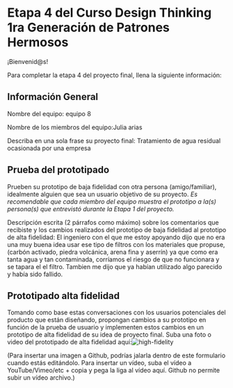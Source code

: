 # Etapa 4 del Curso Design Thinking 1ra Generación de Patrones Hermosos

¡Bienvenid@s!

Para completar la etapa 4 del proyecto final, llena la siguiente información:

## Información General

Nombre del equipo: equipo 8

Nombre de los miembros del equipo:Julia arias

Describa en una sola frase su proyecto final:
Tratamiento de agua residual  ocasionada por una empresa
## Prueba del prototipado

Prueben su prototipo de baja fidelidad con otra persona (amigo/familiar), idealmente alguien que sea un usuario objetivo de su proyecto. 
_Es recomendable que cada miembro del equipo muestra el prototipo a la(s) persona(s) que entrevistó durante la Etapa 1 del proyecto._

Descripción escrita (2 párrafos como máximo) sobre los comentarios que recibiste y los cambios realizados del prototipo de baja fidelidad al prototipo de alta fidelidad: 
El ingeniero con el que me estoy apoyando dijo que no era una muy buena idea usar ese tipo de filtros con los materiales que propuse, (carbón activado, piedra volcánica, arena fina y aserrín) ya que como era tanta agua y tan contaminada, corríamos el riesgo de que no funcionara y se tapara el el filtro. Tambien me dijo que ya habían utilizado algo parecido y había sido fallido.


## Prototipado alta fidelidad

Tomando como base estas conversaciones con los usuarios potenciales del producto que están diseñando, propongan cambios a su prototipo en función de la prueba de usuario y implementen estos cambios en un prototipo de alta fidelidad de su idea de proyecto final. Suba una foto o video del prototipado de alta fidelidad aquí:![high-fidelity](https://user-images.githubusercontent.com/126533593/235323561-1e0555ae-57a3-42f0-9f91-72036eef9bbf.jpeg)


(Para insertar una imagen a Github, podrías jalarla dentro de este formulario cuando estás editándolo. Para insertar un vídeo, suba el vídeo a YouTube/Vimeo/etc + copia y pega la liga al vídeo aquí. Github no permite subir un vídeo archivo.)
